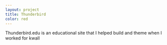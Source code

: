 ```yaml
---
layout: project
title: Thunderbird
color: red
---
```


Thunderbird.edu is an educational site that I helped build and theme when I worked for kwall
